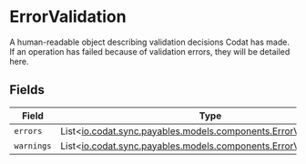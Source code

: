 # ErrorValidation

A human-readable object describing validation decisions Codat has made. If an operation has failed because of validation errors, they will be detailed here.


## Fields

| Field                                                                                                                | Type                                                                                                                 | Required                                                                                                             | Description                                                                                                          |
| -------------------------------------------------------------------------------------------------------------------- | -------------------------------------------------------------------------------------------------------------------- | -------------------------------------------------------------------------------------------------------------------- | -------------------------------------------------------------------------------------------------------------------- |
| `errors`                                                                                                             | List<[io.codat.sync.payables.models.components.ErrorValidationItem](../../models/components/ErrorValidationItem.md)> | :heavy_minus_sign:                                                                                                   | N/A                                                                                                                  |
| `warnings`                                                                                                           | List<[io.codat.sync.payables.models.components.ErrorValidationItem](../../models/components/ErrorValidationItem.md)> | :heavy_minus_sign:                                                                                                   | N/A                                                                                                                  |